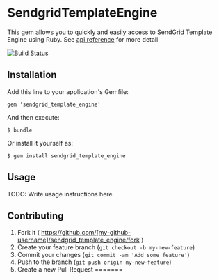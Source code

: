 # SendgridTemplateEngine

This gem allows you to quickly and easily access to SendGrid Template Engine using Ruby.
See [api reference](https://sendgrid.com/docs/API_Reference/Template_Engine_API/index.html) for more detail

[![Build Status](https://travis-ci.org/awwa500/sendgrid_template_engine.svg?branch=master)](https://travis-ci.org/awwa500/sendgrid_template_engine)

## Installation

Add this line to your application's Gemfile:

    gem 'sendgrid_template_engine'

And then execute:

    $ bundle

Or install it yourself as:

    $ gem install sendgrid_template_engine

## Usage

TODO: Write usage instructions here

## Contributing

1. Fork it ( https://github.com/[my-github-username]/sendgrid_template_engine/fork )
2. Create your feature branch (`git checkout -b my-new-feature`)
3. Commit your changes (`git commit -am 'Add some feature'`)
4. Push to the branch (`git push origin my-new-feature`)
5. Create a new Pull Request
=======
